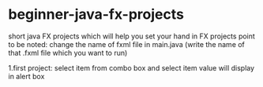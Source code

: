 # beginner-java-fx-projects
short java FX projects which will help you set your hand in FX projects
point to be noted: change the name of fxml file in main.java (write the name of that .fxml file which you want to run)

1.first project:  select item from combo box and select item value will display in alert box

